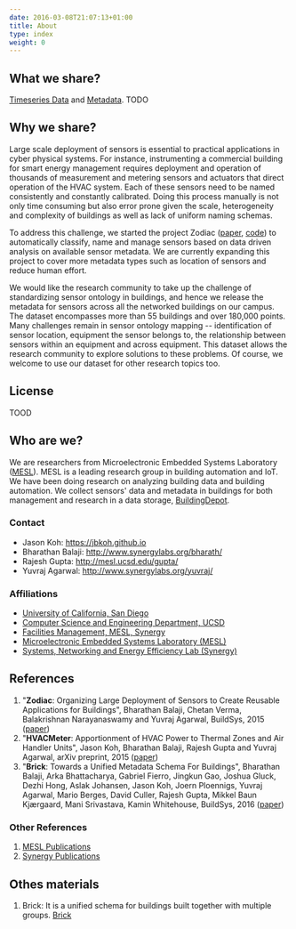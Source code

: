 ```yaml
---
date: 2016-03-08T21:07:13+01:00
title: About
type: index
weight: 0
---
```


## What we share?
[Timeseries Data](building_data/) and [Metadata](building_metadata). TODO

## Why we share?

Large scale deployment of sensors is essential to practical applications in cyber physical systems. 
For instance, instrumenting a commercial building for smart energy management requires deployment and operation of thousands of measurement and metering sensors and actuators that direct operation of the HVAC system. 
Each of these sensors need to be named consistently and constantly calibrated. 
Doing this process manually is not only time consuming but also error prone given the scale, heterogeneity and complexity of buildings as well as lack of uniform naming schemas.

To address this challenge, we started the project Zodiac ([paper](http://dl.acm.org/citation.cfm?id=2821674), [code](https://github.com/synergylabs/Zodiac)) to automatically classify, name and manage sensors based on data driven analysis on available sensor metadata. 
We are currently expanding this project to cover more metadata types such as location of sensors and reduce human effort.

We would like the research community to take up the challenge of standardizing sensor ontology in buildings, and hence we release the metadata for sensors across all the networked buildings on our campus. The dataset encompasses more than 55 buildings and over 180,000 points. Many challenges remain in sensor ontology mapping -- identification of sensor location, equipment the sensor belongs to, the relationship between sensors within an equipment and across equipment. This dataset allows the research community to explore solutions to these problems. Of course, we welcome to use our dataset for other research topics too.

## License
TOOD

## Who are we?

We are researchers from Microelectronic Embedded Systems Laboratory ([MESL](http://mesl.ucsd.edu/)). MESL is a leading research group in building automation and IoT. We have been doing research on analyzing building data and building automation. We collect sensors' data and metadata in buildings for both management and research in a data storage, [BuildingDepot](http://buildingdepot.org/).

### Contact
* Jason Koh: https://jbkoh.github.io
* Bharathan Balaji: http://www.synergylabs.org/bharath/
* Rajesh Gupta: http://mesl.ucsd.edu/gupta/
* Yuvraj Agarwal: http://www.synergylabs.org/yuvraj/

### Affiliations
* [University of California, San Diego](https://ucsd.edu/)
* [Computer Science and Engineering Department, UCSD](https://cse.ucsd.edu)
* [Facilities Management, MESL, Synergy](https://blink.ucsd.edu/sponsor/facilities-mgmt/)
* [Microelectronic Embedded Systems Laboratory (MESL)](http://mesl.ucsd.edu)
* [Systems, Networking and Energy Efficiency Lab (Synergy)](http://synergylabs.org/)

## References

1. "**Zodiac**: Organizing Large Deployment of Sensors to Create Reusable Applications for Buildings", Bharathan Balaji, Chetan Verma, Balakrishnan Narayanaswamy and Yuvraj Agarwal, BuildSys, 2015 ([paper](http://dl.acm.org/citation.cfm?id=2821674))
2. "**HVACMeter**: Apportionment of HVAC Power to Thermal Zones and Air Handler Units", Jason Koh, Bharathan Balaji, Rajesh Gupta and Yuvraj Agarwal, arXiv preprint, 2015 ([paper](https://arxiv.org/abs/1509.05421))
3. "**Brick**: Towards a Unified Metadata Schema For Buildings", Bharathan Balaji, Arka Bhattacharya, Gabriel Fierro, Jingkun Gao, Joshua Gluck, Dezhi Hong, Aslak Johansen, Jason Koh, Joern Ploennigs, Yuvraj Agarwal, Mario Berges, David Culler, Rajesh Gupta, Mikkel Baun Kjærgaard, Mani Srivastava, Kamin Whitehouse, BuildSys, 2016 ([paper](http://dl.acm.org/citation.cfm?id=2993577))

### Other References
1. [MESL Publications](http://mesl.ucsd.edu/site/publications.html)
2. [Synergy Publications](http://synergylabs.org/publications.html)

## Othes materials
1. Brick: It is a unified schema for buildings built together with multiple groups. [Brick](http://brickschema.org)

